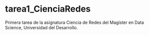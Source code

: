 # tarea1_CienciaRedes
Primera tarea de la asignatura Ciencia de Redes del Magíster en Data Science, Universidad del Desarrollo.
